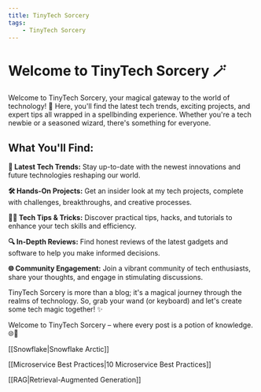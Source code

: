 ```yaml
---
title: TinyTech Sorcery
tags:
    - TinyTech Sorcery
---
```


# Welcome to TinyTech Sorcery 🪄

Welcome to TinyTech Sorcery, your magical gateway to the world of technology! 🌟 Here, you'll find the latest tech trends, exciting projects, and expert tips all wrapped in a spellbinding experience. Whether you're a tech newbie or a seasoned wizard, there's something for everyone.

## What You'll Find:

**🚀 Latest Tech Trends:** Stay up-to-date with the newest innovations and future technologies reshaping our world.

**🛠️ Hands-On Projects:** Get an insider look at my tech projects, complete with challenges, breakthroughs, and creative processes.

**🧙‍♂️ Tech Tips & Tricks:** Discover practical tips, hacks, and tutorials to enhance your tech skills and efficiency.

**🔍 In-Depth Reviews:** Find honest reviews of the latest gadgets and software to help you make informed decisions.

**🌐 Community Engagement:** Join a vibrant community of tech enthusiasts, share your thoughts, and engage in stimulating discussions.

TinyTech Sorcery is more than a blog; it's a magical journey through the realms of technology. So, grab your wand (or keyboard) and let's create some tech magic together! ✨

Welcome to TinyTech Sorcery – where every post is a potion of knowledge. 🌐🔮


[[Snowflake|Snowflake Arctic]]


[[Microservice Best Practices|10 Microservice Best Practices]]  


[[RAG|Retrieval-Augmented Generation]]
